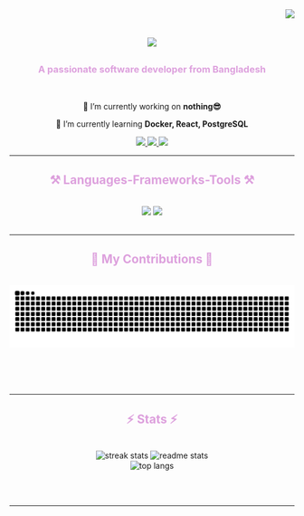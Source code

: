<img align="right" src="https://visitor-badge.laobi.icu/badge?page_id=connectalamin.connectalamin" />

<h1 align="center">
    <img src="https://readme-typing-svg.herokuapp.com?font=Mono&color=DDA0DD&background=28FFEE00&size=35&center=true&vCenter=true&width=500&height=70&duration=4000&lines=Hi+There!+👋;+I'm+Al+Amin!;" />
</h1>

<h3 align="center" style="color:#DDA0DD;">A passionate software developer from Bangladesh</h3>

<br/>

<div align="center">
 
 🔭 I’m currently working on **nothing😎**
 
 🌱 I’m currently learning **Docker, React, PostgreSQL**

 </div>
 
<div align="center"> 
  <a href="mailto:alamin1045@gmal,com">
    <img src="https://img.shields.io/badge/Gmail-DDA0DD?style=for-the-badge&logo=gmail&logoColor=white" />
  </a>
  <a href="https://linkedin.com/in/connect-alamin" target="_blank">
    <img src="https://img.shields.io/badge/LinkedIn-DDA0DD?style=for-the-badge&logo=linkedin&logoColor=white" target="_blank" />
  </a>
  <a href="https://connectalamin.github.io" target="_blank">
     <img src="https://img.shields.io/badge/Portfolio-DDA0DD?style=for-the-badge&logo=portfolio&logoColor=white" target="_blank" />
  </a>
</div>

<hr/>
 
<h2 align="center" style="color:#DDA0DD;">⚒️ Languages-Frameworks-Tools ⚒️</h2>
<br/>
<div align="center">
    <img src="https://skillicons.dev/icons?i=react,bootstrap,mui,html,css,vscode,github,figma,tailwind,git,c++" />
    <img src="https://skillicons.dev/icons?i=nodejs,javascript,express,mongodb,c,java,mysql" /><br>
</div>

<br/>
<hr/>

<div align="center">
  <h2 style="color:#DDA0DD;">🐍 My Contributions 🐍</h2>
  <br>
  <img alt="snake eating my contributions" src="https://github.com/connectalamin/connectalamin/blob/output/github-contribution-grid-snake.svg" />
  
  <br/><br/><br/>
</div>

<hr/>

<h2 align="center" style="color:#DDA0DD;">⚡ Stats ⚡</h2>
<br>
<div align=center>
  <img width=390 src="https://github-readme-streak-stats-connectalamin.vercel.app/?user=salesp07&count_private=true&theme=react&border_radius=10&ring=DDA0DD&fire=DDA0DD&currStreakLabel=DDA0DD" alt="streak stats"/>
  <img width=390 src="https://github-readme-stats-connectalamin.vercel.app/api?username=salesp07&count_private=true&show_icons=true&theme=react&rank_icon=github&border_radius=10&icon_color=DDA0DD" alt="readme stats" />
  <br/>
  <img width=325 align="center" src="https://github-readme-stats-connectalamin.vercel.app/api/top-langs/?username=salesp07&hide=HTML&langs_count=8&layout=compact&theme=react&border_radius=10&size_weight=0.5&count_weight=0.5&exclude_repo=github-readme-stats&title_color=DDA0DD" alt="top langs" />
</div>

<br/><br/>

<hr/>
<br/>
